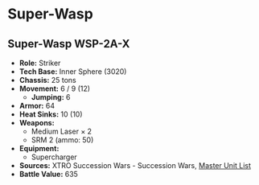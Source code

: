 # Super-Wasp
## Super-Wasp WSP-2A-X
- **Role:** Striker
- **Tech Base:** Inner Sphere (3020)
- **Chassis:** 25 tons
- **Movement:** 6 / 9 (12)
  - **Jumping:** 6
- **Armor:** 64
- **Heat Sinks:** 10 (10)
- **Weapons:**
  - Medium Laser × 2
  - SRM 2 (ammo: 50)
- **Equipment:**
  - Supercharger
- **Sources:** XTRO Succession Wars - Succession Wars, [Master Unit List](http://masterunitlist.info/Unit/Details/5770/super-wasp-wsp-2a-x)
- **Battle Value:** 635

